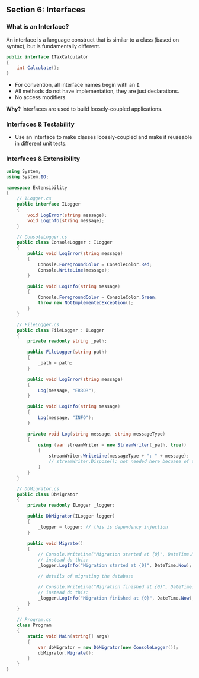 ## **Section 6: Interfaces**

### **What is an Interface?**

An interface is a language construct that is similar to a class (based on syntax), but is fundamentally different.
```csharp
public interface ITaxCalculator
{
    int Calculate();
}
```
* For convention, all interface names begin with an `I`.
* All methods do not have implementation, they are just declarations.
* No access modifiers.

**Why?**
Interfaces are used to build loosely-coupled applications.

### **Interfaces & Testability**
* Use an interface to make classes loosely-coupled and make it reuseable in different unit tests.

### **Interfaces & Extensibility**
```csharp
using System;
using System.IO;

namespace Extensibility
{
    // ILogger.cs
    public interface ILogger
    {
        void LogError(string message);
        void LogInfo(string message);
    }

    // ConsoleLogger.cs
    public class ConsoleLogger : ILogger
    {
        public void LogError(string message)
        {
            Conosle.ForegroundColor = ConsoleColor.Red;
            Console.WriteLine(message);
        }

        public void LogInfo(string message)
        {
            Conosle.ForegroundColor = ConsoleColor.Green;
            throw new NotImplementedException();
        }
    }

    // FileLogger.cs
    public class FileLogger : ILogger
    {
        private readonly string _path;

        public FileLogger(string path)
        {
            _path = path;
        }

        public void LogError(string message)
        {
            Log(message, "ERROR");
        }

        public void LogInfo(string message)
        {
            Log(message, "INFO");
        }

        private void Log(string message, string messageType)
        {
            using (var streamWriter = new StreamWriter(_path, true))
            {
                streamWriter.WriteLine(messageType + ": " + message);
                // streamWriter.Dispose(); not needed here becuase of the using block
            }
        }
    }

    // DbMigrator.cs
    public class DbMigrator
    {
        private readonly ILogger _logger;

        public DbMigrator(ILogger logger)
        {
            _logger = logger; // this is dependency injection
        }

        public void Migrate()
        {
            // Console.WriteLine("Migration started at {0}", DateTime.Now);
            // instead do this:
            _logger.LogInfo("Migration started at {0}", DateTime.Now);

            // details of migrating the database

            // Console.WriteLine("Migration finished at {0}", DateTime.Now);
            // instead do this:
            _logger.LogInfo("Migration finished at {0}", DateTime.Now);
        }
    }

    // Program.cs 
    class Program
    {
        static void Main(string[] args)
        {
            var dbMigrator = new DbMigrator(new ConsoleLogger());
            dbMigrator.Migrate();
        }
    }
}
```